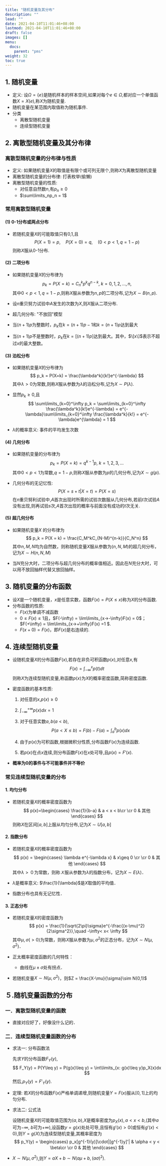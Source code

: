 ```yaml
---
title: "随机变量及其分布"
description: ""
lead: ""
date: 2021-04-10T11:01:46+08:00
lastmod: 2021-04-10T11:01:46+08:00
draft: false
images: []
menu: 
  docs:
    parent: "pms"
weight: 32
toc: true
---
```


## 1. 随机变量

+ 定义: 设$\Omega = \{e\}$是随机样本的样本空间,如果对每个$e\in\Omega$,都对应一个单值函数$X=X(e)$,称$X$为随机变量.
+ 随机变量在某范围内取值称为随机事件.
+ 分类
  + 离散型随机变量
  + 连续型随机变量

## 2. 离散型随机变量及其分布律

### 离散型随机变量的分布律与性质

+ 定义: 如果随机变量$X$的取值是有限个或可列无限个,则称$X$为离散型随机变量
+ 离散型随机变量的分布律: 打表枚举(偷懒)
+ 离散型随机变量的性质:
  + 对任意自然数$n$,有$p_n\geq 0$
  + $\sum\limits_np_n = 1$

### 常用离散型随机变量

#### (1) 0-1分布或两点分布

+ 若随机变量$X$的可能取值只有0,1,且
  $$
  P(X=1) = p, \quad P(X=0) = q,\quad (0<p<1,q = 1-p)
  $$
  则称$X$服从0-1分布.

#### (2) 二项分布

+ 如果随机变量$X$的分布律为
  $$
  p_k = P(X=k) = C_n^kp^kq^{n-k},\;k = 0,1,2,...,n,
  $$
  其中$0<p<1,q=1-p$,则称$X$服从参数为$n,p$的二项分布,记为$X\sim B(n,p)$.

+ 设$n​$重贝努力试验中$A​$发生的次数为$X​$,则$X​$服从二项分布.

+ 超几何分布: "不放回"模型

+ 当$(n+1)p$为整数时，$p_k$在$k=(n+1)p-1$和$k=(n+1)p​$达到最大

+ 当$(n+1)p$不是整数时，$p_k$在$k=[(n+1)p]$达到最大。其中，$\[x\]$表示不超过$x$的最大整数。

#### (3) 泊松分布

+ 如果随机变量$X$的分布律为
  $$
  p_k = P(X=k) = \frac{\lambda^k}{k!}e^{-\lambda}
  $$
  其中$\lambda > 0$为常数,则称$X$服从参数为$\lambda$的泊松分布,记为$X\sim P(\lambda)$.

+ 显然$p_k\geq 0$,且
  $$
  \sum\limits_{k=0}^\infty p_k = \sum\limits_{k=0}^\infty \frac{\lambda^k}{k!}e^{-\lambda} = e^{-\lambda}\sum\limits_{k=0}^\infty \frac{\lambda^k}{k!} = e^{-\lambda}e^{\lambda} = 1
  $$

+ $\lambda$的概率意义: 事件的平均发生次数

#### (4) 几何分布

+ 如果随机变量的分布律为
  $$
  p_k = P(X=k) = q^{k-1}p,\ k = 1,2,3,...
  $$
  其中$0<p<1$为常数,$q = 1-p$,则称$X$服从参数为$p$的几何分布,记为$X\sim g(p)$.

+ 几何分布的无记忆性:
  $$
  P(X = s+t|X = t) = P(X = s)
  $$
  在$n$重贝努利试验中,$A$首次出现时所需的试验次数服从几何分布,若前$t$次试验$A$没有出现,则再试验$s$次,$A$首次出现的概率与前面没有成功的$t$次无关.

#### (5) 超几何分布

+ 如果随机变量$X$ 的分布律为
  $$
  p_k = P(X = k) = \frac{C_M^kC_{N-M}^{n-k}}{C_N^n}
  $$
  其中$n,M,N$均为自然数，则称随机变量$X$服从参数为$(n,N,M)$的超几何分布，记为$X\sim H(n,N,M)$

+ 当$N$充分大时，二项分布与超几何分布的概率值相近。因此在$N$充分大时，可以用不放回抽样代替又放回抽样。

## 3. 随机变量的分布函数

+ 设$X$是一个随机变量，$x$是任意实数，函数$F(x) = P(X\leq x)$称为$X$的分布函数.
+ 分布函数的性质:
  + $F(x)$为单调不减函数
  + $0\leq F(x)\leq 1$且，$F(-\infty) = \lim\limits_{x->-\infty}F(x) = 0$；$F(+\infty) = \lim\limits_{x->+\infty}F(x) =1 $.
  + $F(x+0)= F(x)$，即$F(x)$是右连续的.

## 4. 连续型随机变量

+ 设随机变量$X$的分布函数$F(x)$,若存在非负可积函数$p(x)$,对任意$x$,有
  $$
  F(x) = \int_{-\infty}^xp(t)dt
  $$
  则称$X$为连续型随机变量,称函数$p(x)$为$X$的概率密度函数,简称密度函数.

+ 密度函数的基本性质:

  1. 对任意的$x$,$p(x)\geq 0$

  2. $\int_{-\infty}^{+\infty}p(x)dx = 1$

  3. 对于任意实数$a,b(a<b)$,
     $$
     P(a < X\leq b) = F(b) - F(a) = \int_a^bp(x)dx
     $$

  4. 由于$p(x)$为可积函数,根据微积分性质,分布函数$F(x)$为连续函数.

  5. 若$p(x)$在点$x$连续,则分布函数$F(x)$在$x$处可导,且$p(x) = F'(x)$.

+ **概率为0的事件与不可能事件并不等价**

### 常见连续型随机变量的分布

#### 1. 均匀分布

+ 若随机变量$X$的概率密度函数为
  $$
  p(x)=\begin{cases}
  \frac{1}{b-a} & a < x < b\cr
  \cr
  0 & 其他
  \end{cases}
  $$
  则称$X$在区间$[a,b]$上服从均匀分布,记为$X\sim U[a,b]$

#### 2. 指数分布

+ 若随机变量$X$的概率密度函数为
  $$
  p(x) = \begin{cases}
  \lambda e^{-\lambda x} & x\geq 0 \cr
  \cr
  0 & 其他
  \end{cases}
  $$
  其中$\lambda >０$为常数，则称$Ｘ$服从参数为$\lambda$的指数分布，记为$X\sim E(\lambda)$．

+ $\lambda$是概率意义: $\frac{1}{\lambda}$是$X$取值的平均值．

+ 指数分布也具有无记忆性．

#### 3. 正态分布

+ 若随机变量$X$的密度函数为
  $$
  p(x) = \frac{1}{\sqrt{2\pi}\sigma}e^{-\frac{(x-\mu)^2}{2\sigma^2}},\quad -\infty< x< \infty
  $$
  其中$\mu,\sigma(>0)$为常数，则称$X$服从参数为$\mu,\sigma^2$的正态分布，记为$X\sim N(\mu,\sigma^2)$．

+ 正太概率密度函数的几何特性：

  + 曲线在$\mu \pm \sigma$处有拐点．

+ 若随机变量$X\sim N(\mu, \sigma^2)$，则$Z = \frac{X-\mu}{\sigma}\sim N(0,1)$

## ５.随机变量函数的分布

### 一．离散型随机变量的函数

+ 直接对应好了，好像没什么记的．

### 二．连续型随机变量函数的分布

+ 求法一: 分布函数法

  先求$Y$的分布函数$F_Y(y)$,
  $$
  F_Y(y) = P(Y\leq y) = P(g(x)\leq y) = \int\limits_{x: g(x)\leq y}p_X(x)dx
  $$
  然后,$p_Y(y) = F'_Y(y)$.

+ 定理: 若$X$的分布函数$F(x)$严格单调递增,则随机变量$Y=F(x)$服从$[0,1]$上的均匀分布.

+ 求法二: 公式法

  设随机变量$X$的可能取值范围为$(a,b)$,$X$是概率密度为$p_X(x), a < x < b$,(其中$a$可为$-\infty$, $b$可为$+\infty$),设函数$y = g(x)$处处可导,且恒有$g'(x)>0$(或恒有$g'(x)<0$),则$Y=g(X)$为连续型随机变量,其概率密度为
  $$
  p_Y(y) = \begin{cases}
  p_x[g^{-1}(y)]\cdot|[g^{-1}y]'| & \alpha < y < \beta\cr
  \cr
  0 & 其他
  \end{cases}
  $$

+ $X\sim N(\mu,\sigma^2)$,则$Y = aX+b\sim N(a\mu + b,(a\sigma)^2)$.
